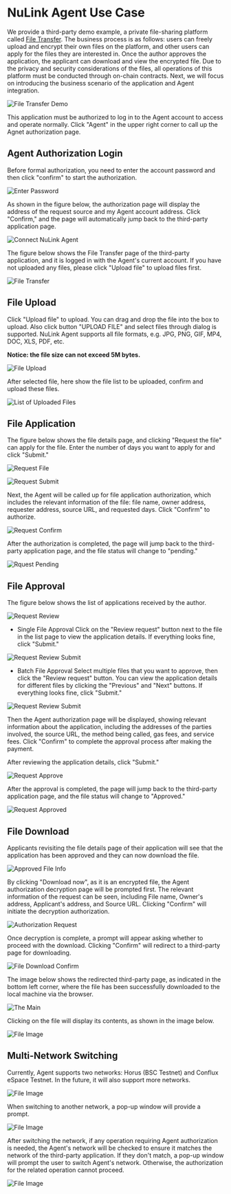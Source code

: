 # NuLink Agent Use Case
We provide a third-party demo example, a private file-sharing platform called [File Transfer](https://agent-integration-demo.nulink.org). 
The business process is as follows: users can freely upload and encrypt their own files on the platform, and other users can apply for the files they are interested in. Once the author approves the application, the applicant can download and view the encrypted file. Due to the privacy and security considerations of the files, all operations of this platform must be conducted through on-chain contracts. Next, we will focus on introducing the business scenario of the application and Agent integration.

![File Transfer Demo](../miscellaneous/img/agent/connect.png)

This application must be authorized to log in to the Agent account to access and operate normally. Click "Agent" in the upper right corner to call up the Agnet authorization page.

## Agent Authorization Login

Before formal authorization, you need to enter the account password and then click "confirm" to start the authorization.

![Enter Password](../miscellaneous/img/agent/enter_password.png)

As shown in the figure below, the authorization page will display the address of the request source and my Agent account address. 
Click "Confirm," and the page will automatically jump back to the third-party application page.

![Connect NuLink Agent](../miscellaneous/img/agent/confirm.png)

The figure below shows the File Transfer page of the third-party application, and it is logged in with the Agent's current account. If you have not uploaded any files, please click "Upload file" to upload files first.

![File Transfer](../miscellaneous/img/agent/filetransfer.png)

## File Upload
Click "Upload file" to upload. You can drag and drop the file into the box to upload. Also click button "UPLOAD FILE" and select files through dialog is supported.
NuLink Agent supports all file formats, e.g. JPG, PNG, GIF, MP4, DOC, XLS, PDF, etc.

**Notice: the file size can not exceed 5M bytes.**

![File Upload](../miscellaneous/img/agent/upload.png)

After selected file, here show the file list to be uploaded, confirm and upload these files.

![List of Uploaded Files](../miscellaneous/img/agent/upload_list.png)

## File Application

The figure below shows the file details page, and clicking "Request the file" can apply for the file. Enter the number of days you want to apply for and click "Submit."

![Request File](../miscellaneous/img/agent/request_file.png)

![Request Submit](../miscellaneous/img/agent/request_submit.png)

Next, the Agent will be called up for file application authorization, which includes the relevant information of the file: file name, owner address, requester address, source URL, and requested days. Click "Confirm" to authorize.

![Request Confirm](../miscellaneous/img/agent/request.png)

After the authorization is completed, the page will jump back to the third-party application page, and the file status will change to "pending."

![Rquest Pending](../miscellaneous/img/agent/request_pending.png)

## File Approval

The figure below shows the list of applications received by the author.

![Request Review](../miscellaneous/img/agent/request_review.png)

* Single File Approval
  Click on the "Review request" button next to the file in the list page to view the application details. 
If everything looks fine, click "Submit."


![Request Review Submit](../miscellaneous/img/agent/request_reviewed.png)

* Batch File Approval
Select multiple files that you want to approve, then click the "Review request" button. 
You can view the application details for different files by clicking the "Previous" and "Next" buttons. 
If everything looks fine, click "Submit."

![Request Review Submit](../miscellaneous/img/agent/request_reviewed_batch.png)

Then the Agent authorization page will be displayed, showing relevant information about the application, including the addresses of the parties involved, the source URL, the method being called, gas fees, and service fees. 
Click "Confirm" to complete the approval process after making the payment.


After reviewing the application details, click "Submit."

![Request Approve](../miscellaneous/img/agent/request_confirm.png)

After the approval is completed, the page will jump back to the third-party application page, and the file status will change to "Approved."

![Request Approved](../miscellaneous/img/agent/request_approved.png)

## File Download

Applicants revisiting the file details page of their application will see that the application has been approved and they can now download the file.

![Approved File Info](../miscellaneous/img/agent/request_details.png)

By clicking "Download now", as it is an encrypted file, the Agent authorization decryption page will be prompted first. The relevant information of the request can be seen, including File name, Owner's address, Applicant's address, and Source URL. 
Clicking "Confirm" will initiate the decryption authorization.

![Authorization Request](../miscellaneous/img/agent/request_auth.png)


Once decryption is complete, a prompt will appear asking whether to proceed with the download. Clicking "Confirm" will redirect to a third-party page for downloading.

![File Download Confirm](../miscellaneous/img/agent/request_download.png)

The image below shows the redirected third-party page, as indicated in the bottom left corner, where the file has been successfully downloaded to the local machine via the browser.

![The Main](../miscellaneous/img/agent/request_mainpage.png)


Clicking on the file will display its contents, as shown in the image below.

![File Image](../miscellaneous/img/agent/request_img.png)

## Multi-Network Switching

Currently, Agent supports two networks: Horus (BSC Testnet) and Conflux eSpace Testnet. 
In the future, it will also support more networks.

![File Image](../miscellaneous/img/agent/network_switching.png)

When switching to another network, a pop-up window will provide a prompt.

![File Image](../miscellaneous/img/agent/network_switch_info.png)

After switching the network, if any operation requiring Agent authorization is needed, the Agent's network will be checked to ensure it matches the network of the third-party application. 
If they don't match, a pop-up window will prompt the user to switch Agent's network. Otherwise, the authorization for the related operation cannot proceed.

![File Image](../miscellaneous/img/agent/network_switch_confirm.png)